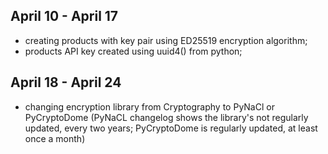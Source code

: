 ## April 10 - April 17
- creating products with key pair using ED25519 encryption algorithm;
- products API key created using uuid4() from python;

## April 18 - April 24
- changing encryption library from Cryptography to PyNaCl or PyCryptoDome (PyNaCL changelog shows the library's not regularly updated, every two years; PyCryptoDome is regularly updated, at least once a month)